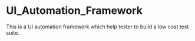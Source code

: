UI_Automation_Framework
=======================
This is a UI automation framework which help tester to build a low cost test suite.
